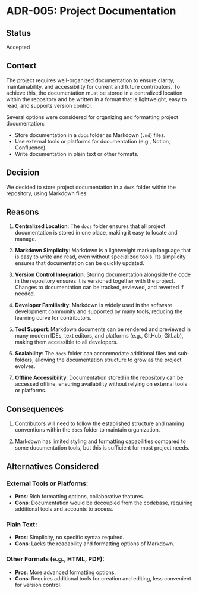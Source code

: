 # ADR-005: Project Documentation

## Status

Accepted

## Context

The project requires well-organized documentation to ensure clarity,
maintainability, and accessibility for current and future contributors. To
achieve this, the documentation must be stored in a centralized location within
the repository and be written in a format that is lightweight, easy to read, and
supports version control.

Several options were considered for organizing and formatting project
documentation:

- Store documentation in a `docs` folder as Markdown (`.md`) files.
- Use external tools or platforms for documentation (e.g., Notion, Confluence).
- Write documentation in plain text or other formats.

## Decision

We decided to store project documentation in a `docs` folder within the
repository, using Markdown files.

## Reasons

1. **Centralized Location**:
   The `docs` folder ensures that all project documentation is stored in one
   place, making it easy to locate and manage.

2. **Markdown Simplicity**:
   Markdown is a lightweight markup language that is easy to write and read,
   even without specialized tools. Its simplicity ensures that documentation can
   be quickly updated.

3. **Version Control Integration**:
   Storing documentation alongside the code in the repository ensures it is
   versioned together with the project. Changes to documentation can be tracked,
   reviewed, and reverted if needed.

4. **Developer Familiarity**:
   Markdown is widely used in the software development community and supported
   by many tools, reducing the learning curve for contributors.

5. **Tool Support**:
   Markdown documents can be rendered and previewed in many modern IDEs, text
   editors, and platforms (e.g., GitHub, GitLab), making them accessible to all
   developers.

6. **Scalability**:
   The `docs` folder can accommodate additional files and sub-folders, allowing
   the documentation structure to grow as the project evolves.

7. **Offline Accessibility**:
   Documentation stored in the repository can be accessed offline, ensuring
   availability without relying on external tools or platforms.

## Consequences

1. Contributors will need to follow the established structure and naming
   conventions within the `docs` folder to maintain organization.

2. Markdown has limited styling and formatting capabilities compared to some
   documentation tools, but this is sufficient for most project needs.

## Alternatives Considered

### External Tools or Platforms:
   - **Pros**: Rich formatting options, collaborative features.
   - **Cons**: Documentation would be decoupled from the codebase, requiring
     additional tools and accounts to access.

### Plain Text:
   - **Pros**: Simplicity, no specific syntax required.
   - **Cons**: Lacks the readability and formatting options of Markdown.

### Other Formats (e.g., HTML, PDF):
   - **Pros**: More advanced formatting options.
   - **Cons**: Requires additional tools for creation and editing, less
     convenient for version control.
